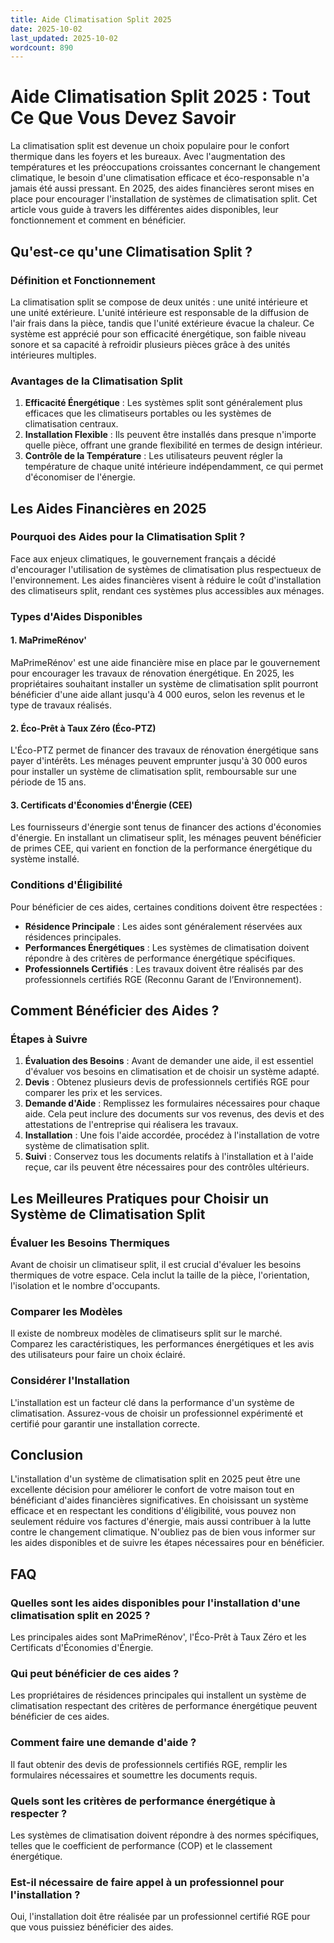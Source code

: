 ```yaml
---
title: Aide Climatisation Split 2025
date: 2025-10-02
last_updated: 2025-10-02
wordcount: 890
---
```


# Aide Climatisation Split 2025 : Tout Ce Que Vous Devez Savoir

La climatisation split est devenue un choix populaire pour le confort thermique dans les foyers et les bureaux. Avec l'augmentation des températures et les préoccupations croissantes concernant le changement climatique, le besoin d'une climatisation efficace et éco-responsable n'a jamais été aussi pressant. En 2025, des aides financières seront mises en place pour encourager l'installation de systèmes de climatisation split. Cet article vous guide à travers les différentes aides disponibles, leur fonctionnement et comment en bénéficier.

## Qu'est-ce qu'une Climatisation Split ?

### Définition et Fonctionnement

La climatisation split se compose de deux unités : une unité intérieure et une unité extérieure. L'unité intérieure est responsable de la diffusion de l'air frais dans la pièce, tandis que l'unité extérieure évacue la chaleur. Ce système est apprécié pour son efficacité énergétique, son faible niveau sonore et sa capacité à refroidir plusieurs pièces grâce à des unités intérieures multiples.

### Avantages de la Climatisation Split

1. **Efficacité Énergétique** : Les systèmes split sont généralement plus efficaces que les climatiseurs portables ou les systèmes de climatisation centraux.
2. **Installation Flexible** : Ils peuvent être installés dans presque n'importe quelle pièce, offrant une grande flexibilité en termes de design intérieur.
3. **Contrôle de la Température** : Les utilisateurs peuvent régler la température de chaque unité intérieure indépendamment, ce qui permet d'économiser de l'énergie.

## Les Aides Financières en 2025

### Pourquoi des Aides pour la Climatisation Split ?

Face aux enjeux climatiques, le gouvernement français a décidé d'encourager l'utilisation de systèmes de climatisation plus respectueux de l'environnement. Les aides financières visent à réduire le coût d'installation des climatiseurs split, rendant ces systèmes plus accessibles aux ménages.

### Types d'Aides Disponibles

#### 1. **MaPrimeRénov'**

MaPrimeRénov' est une aide financière mise en place par le gouvernement pour encourager les travaux de rénovation énergétique. En 2025, les propriétaires souhaitant installer un système de climatisation split pourront bénéficier d'une aide allant jusqu'à 4 000 euros, selon les revenus et le type de travaux réalisés.

#### 2. **Éco-Prêt à Taux Zéro (Éco-PTZ)**

L'Éco-PTZ permet de financer des travaux de rénovation énergétique sans payer d'intérêts. Les ménages peuvent emprunter jusqu'à 30 000 euros pour installer un système de climatisation split, remboursable sur une période de 15 ans.

#### 3. **Certificats d'Économies d'Énergie (CEE)**

Les fournisseurs d'énergie sont tenus de financer des actions d'économies d'énergie. En installant un climatiseur split, les ménages peuvent bénéficier de primes CEE, qui varient en fonction de la performance énergétique du système installé.

### Conditions d'Éligibilité

Pour bénéficier de ces aides, certaines conditions doivent être respectées :

- **Résidence Principale** : Les aides sont généralement réservées aux résidences principales.
- **Performances Énergétiques** : Les systèmes de climatisation doivent répondre à des critères de performance énergétique spécifiques.
- **Professionnels Certifiés** : Les travaux doivent être réalisés par des professionnels certifiés RGE (Reconnu Garant de l’Environnement).

## Comment Bénéficier des Aides ?

### Étapes à Suivre

1. **Évaluation des Besoins** : Avant de demander une aide, il est essentiel d'évaluer vos besoins en climatisation et de choisir un système adapté.
2. **Devis** : Obtenez plusieurs devis de professionnels certifiés RGE pour comparer les prix et les services.
3. **Demande d'Aide** : Remplissez les formulaires nécessaires pour chaque aide. Cela peut inclure des documents sur vos revenus, des devis et des attestations de l'entreprise qui réalisera les travaux.
4. **Installation** : Une fois l'aide accordée, procédez à l'installation de votre système de climatisation split.
5. **Suivi** : Conservez tous les documents relatifs à l'installation et à l'aide reçue, car ils peuvent être nécessaires pour des contrôles ultérieurs.

## Les Meilleures Pratiques pour Choisir un Système de Climatisation Split

### Évaluer les Besoins Thermiques

Avant de choisir un climatiseur split, il est crucial d'évaluer les besoins thermiques de votre espace. Cela inclut la taille de la pièce, l'orientation, l'isolation et le nombre d'occupants.

### Comparer les Modèles

Il existe de nombreux modèles de climatiseurs split sur le marché. Comparez les caractéristiques, les performances énergétiques et les avis des utilisateurs pour faire un choix éclairé.

### Considérer l'Installation

L'installation est un facteur clé dans la performance d'un système de climatisation. Assurez-vous de choisir un professionnel expérimenté et certifié pour garantir une installation correcte.

## Conclusion

L'installation d'un système de climatisation split en 2025 peut être une excellente décision pour améliorer le confort de votre maison tout en bénéficiant d'aides financières significatives. En choisissant un système efficace et en respectant les conditions d'éligibilité, vous pouvez non seulement réduire vos factures d'énergie, mais aussi contribuer à la lutte contre le changement climatique. N'oubliez pas de bien vous informer sur les aides disponibles et de suivre les étapes nécessaires pour en bénéficier.

## FAQ

### Quelles sont les aides disponibles pour l'installation d'une climatisation split en 2025 ?

Les principales aides sont MaPrimeRénov', l'Éco-Prêt à Taux Zéro et les Certificats d'Économies d'Énergie.

### Qui peut bénéficier de ces aides ?

Les propriétaires de résidences principales qui installent un système de climatisation respectant des critères de performance énergétique peuvent bénéficier de ces aides.

### Comment faire une demande d'aide ?

Il faut obtenir des devis de professionnels certifiés RGE, remplir les formulaires nécessaires et soumettre les documents requis.

### Quels sont les critères de performance énergétique à respecter ?

Les systèmes de climatisation doivent répondre à des normes spécifiques, telles que le coefficient de performance (COP) et le classement énergétique.

### Est-il nécessaire de faire appel à un professionnel pour l'installation ?

Oui, l'installation doit être réalisée par un professionnel certifié RGE pour que vous puissiez bénéficier des aides.